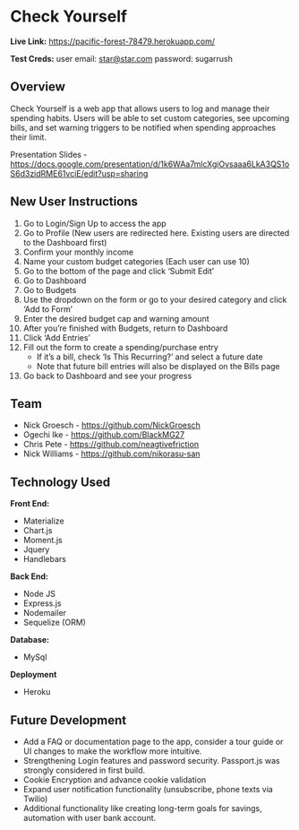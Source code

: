 # Check Yourself

**Live Link:**
https://pacific-forest-78479.herokuapp.com/

**Test Creds:**
user email: star@star.com
password: sugarrush

## Overview
Check Yourself is a web app that allows users to log and manage their spending habits. Users will be able to set custom categories, see upcoming bills, and set warning triggers to be notified when spending approaches their limit. 

Presentation Slides - https://docs.google.com/presentation/d/1k6WAa7mlcXgiOvsaaa6LkA3QS1oS6d3zidRME61vciE/edit?usp=sharing

## New User Instructions
1. Go to Login/Sign Up to access the app
2. Go to Profile (New users are redirected here. Existing users are directed to the Dashboard first)
3. Confirm your monthly income
4. Name your custom budget categories (Each user can use 10)
5. Go to the bottom of the page and click ‘Submit Edit’
6. Go to Dashboard 
7. Go to Budgets 
8. Use the dropdown on the form or go to your desired category and click ‘Add to Form’ 
9. Enter the desired budget cap and warning amount
10. After you’re finished with Budgets, return to Dashboard
11. Click ‘Add Entries’
12. Fill out the form to create a spending/purchase entry
    * If it’s a bill, check ‘Is This Recurring?’ and select a future date
    * Note that future bill entries will also be displayed on the Bills page
13. Go back to Dashboard and see your progress

## Team
* Nick Groesch - https://github.com/NickGroesch
* Ogechi Ike - https://github.com/BlackMG27
* Chris Pete - https://github.com/neagtivefriction
* Nick Williams - https://github.com/nikorasu-san

## Technology Used
**Front End:**
* Materialize
* Chart.js
* Moment.js
* Jquery
* Handlebars

**Back End:**
* Node JS 
* Express.js
* Nodemailer
* Sequelize (ORM)

**Database:**
* MySql

**Deployment**
* Heroku

## Future Development
- Add a FAQ or documentation page to the app, consider a tour guide or UI changes to make the workflow more intuitive.
- Strengthening Login features and password security. Passport.js was strongly considered in first build.
- Cookie Encryption and advance cookie validation
- Expand user notification functionality (unsubscribe, phone texts via Twilio)
- Additional functionality like creating long-term goals for savings, automation with user bank account.
